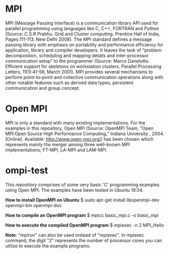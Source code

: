 # MPI
MPI (Message Passing Interface) is a communication library API used for parallel programming using languages like C, C++, FORTRAN and Python (Source: C.S.R Prabhu. Grid and Cluster computing. Prentice Hall of India, Pages:111-113. New Delhi 2008). The MPI standard defines a message passing library with emphasis on portability and performance efficiency for application, library and compiler developers. It leaves the task of “problem decomposition, scheduling and mapping details and inter-processor communication setup” to the programmer (Source: Marco Danelutto. Efficient support for skeletons on workstation clusters. Parallel Processing Letters, 11(1):41-56, March 2001). MPI provides several  mechanisms to perform point-to-point and collective communication operations along with other notable features such as derived data types, persistent communication and group concept.

# Open MPI
MPI is only a standard with many existing implementations. For the examples in this repository, Open MPI (Source: OpenMPI Team, "Open MPI:Open Source High Performance Computing," Indiana University , 2004. [Online]. Available: http://www.open-mpi.org/) has been chosen which
represents mainly the merger among three well-known MPI implementations; FT-MPI, LA-MPI and LAM-MPI.

# ompi-test
This repository comprises of some very basic 'C' programming examples using Open MPI. The examples have been tested in Ubuntu 19.04.

<b>How to install OpenMPI on Ubuntu</b>
$ sudo apt-get install libopenmpi-dev openmpi-bin openmpi-doc

<b>How to compile an OpenMPI program</b>
$ mpicc basic_mpi.c -o basic_mpi

<b>How to execute the compiled OpenMPI program</b>
$ mpiexec -n 2 MPI_Hello

<b>Note</b>: "mpirun" can also be used instead of "mpiexec". In mpiexec command, the digit "2" represents the number of processor cores you can utilize to execute the example programs. 
